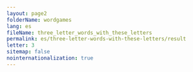 ```yaml
---
layout: page2
folderName: wordgames
lang: es
fileName: three_letter_words_with_these_letters
permalink: es/three-letter-words-with-these-letters/result
letter: 3
sitemap: false
nointernationalization: true   
---
```

